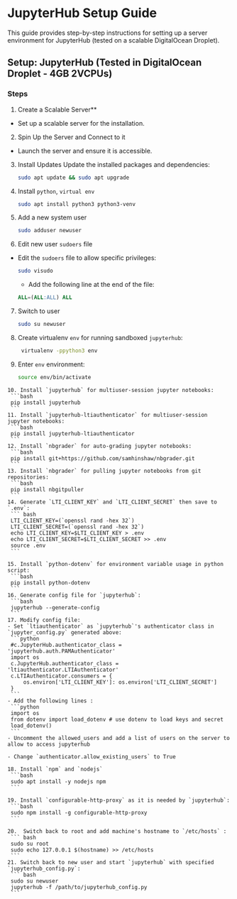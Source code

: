 # JupyterHub Setup Guide

This guide provides step-by-step instructions for setting up a server environment for JupyterHub (tested on a scalable DigitalOcean Droplet).


## Setup: JupyterHub (Tested in DigitalOcean Droplet - 4GB 2VCPUs)
### Steps

1. Create a Scalable Server**
- Set up a scalable server for the installation.

2. Spin Up the Server and Connect to it
- Launch the server and ensure it is accessible.

3. Install Updates
Update the installed packages and dependencies:
	```bash
	sudo apt update && sudo apt upgrade
	```

4. Install `python`, `virtual env`
	```bash
	sudo apt install python3 python3-venv
	```
5. Add a new system user
	```bash
	sudo adduser newuser
	```
6. Edit new user `sudoers` file
- Edit the `sudoers` file to allow specific privileges:
	```bash
	sudo visudo
	```
	- Add the following line at the end of the file:
	```sql
	ALL=(ALL:ALL) ALL
	```
7. Switch to user
	```bash
	sudo su newuser
	```
8. Create virtualenv `env` for running sandboxed `jupyterhub`:
   ```bash
    virtualenv -ppython3 env
    ```
9.  Enter `env` environment:
    ```bash
    source env/bin/activate
   ```
10. Install `jupyterhub` for multiuser-session jupyter notebooks:
	```bash
    pip install jupyterhub
   	```
11. Install `jupyterhub-ltiauthenticator` for multiuser-session jupyter notebooks:
   	```bash
    pip install jupyterhub-ltiauthenticator
    ```
12. Install `nbgrader` for auto-grading jupyter notebooks:
   	```bash
    pip install git+https://github.com/samhinshaw/nbgrader.git
   	```
13. Install `nbgrader` for pulling jupyter notebooks from git repositories:
   	```bash
    pip install nbgitpuller
    ```
14. Generate `LTI_CLIENT_KEY` and `LTI_CLIENT_SECRET` then save to `.env`:
   	``` bash
    LTI_CLIENT_KEY=(`openssl rand -hex 32`)
    LTI_CLIENT_SECRET=(`openssl rand -hex 32`)
    echo LTI_CLIENT_KEY=$LTI_CLIENT_KEY > .env
    echo LTI_CLIENT_SECRET=$LTI_CLIENT_SECRET >> .env
    source .env
   	```
   
15. Install `python-dotenv` for environment variable usage in python script:
   	```bash
    pip install python-dotenv
    ```
16. Generate config file for `jupyterhub`:
   	```bash
    jupyterhub --generate-config
   	``` 
17. Modify config file:
- Set `ltiauthenticator` as `jupyterhub`'s authenticator class in `jupyter_config.py` generated above:
    ```python
    #c.JupyterHub.authenticator_class = 'jupyterhub.auth.PAMAuthenticator'
    import os
    c.JupyterHub.authenticator_class = 'ltiauthenticator.LTIAuthenticator'
    c.LTIAuthenticator.consumers = {
        os.environ['LTI_CLIENT_KEY']: os.environ['LTI_CLIENT_SECRET']
    }
    ```
- Add the following lines :
	```python
	import os
	from dotenv import load_dotenv # use dotenv to load keys and secret
	load_dotenv()
	```
- Uncomment the allowed_users and add a list of users on the server to allow to access jupyterhub 

- Change `authenticator.allow_existing_users` to True

18. Install `npm` and `nodejs`
	```bash
	sudo apt install -y nodejs npm
	```
	
19. Install `configurable-http-proxy` as it is needed by `jupyterhub`:
    ```bash
    sudo npm install -g configurable-http-proxy
    ```
    
20.  Switch back to root and add machine's hostname to `/etc/hosts` :
    ``` bash
    sudo su root
    sudo echo 127.0.0.1 $(hostname) >> /etc/hosts
    ```
21. Switch back to new user and start `jupyterhub` with specified `jupyterhub_config.py`:
    ``` bash
    sudo su newuser
    jupyterhub -f /path/to/jupyterhub_config.py
    ```
